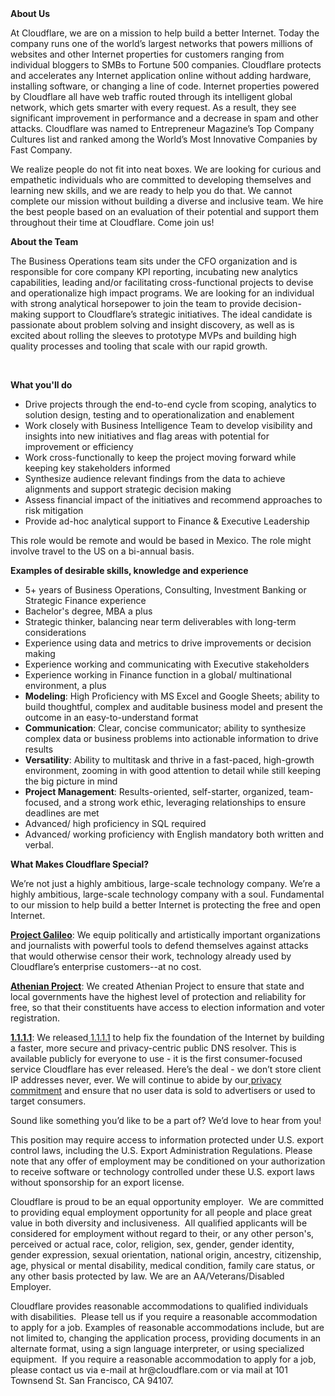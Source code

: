 <div class="content-intro">
	<div><strong>About Us</strong></div>
	<div>
		<p>At Cloudflare, we are on a mission to help build a better Internet. Today the company runs one of the world’s largest networks that powers millions of websites and other Internet properties for customers ranging from individual bloggers to SMBs to Fortune 500 companies. Cloudflare protects and accelerates any Internet application online without adding hardware, installing software, or changing a line of code. Internet properties powered by Cloudflare all have web traffic routed through its intelligent global network, which gets smarter with every request. As a result, they see significant improvement in performance and a decrease in spam and other attacks. Cloudflare was named to Entrepreneur Magazine’s Top Company Cultures list and ranked among the World’s Most Innovative Companies by Fast Company.&nbsp;</p>
		<p><span style="font-weight: 400;">We realize people do not fit into neat boxes. We are looking for curious and empathetic individuals who are committed to developing themselves and learning new skills, and we are ready to help you do that. We cannot complete our mission without building a diverse and inclusive team. We hire the best people based on an evaluation of their potential and support them throughout their time at Cloudflare. Come join us!&nbsp;</span></p>
	</div>
</div>
<p><strong>About the Team</strong></p>
<p>The Business Operations team sits under the CFO organization and is responsible for core company KPI reporting, incubating new analytics capabilities, leading and/or facilitating cross-functional projects to devise and operationalize high impact programs. We are looking for an individual with strong analytical horsepower to join the team to provide decision-making support to Cloudflare’s strategic initiatives. The ideal candidate is passionate about problem solving and insight discovery, as well as is excited about rolling the sleeves to prototype MVPs and building high quality processes and tooling that scale with our rapid growth.</p>
<p>&nbsp;</p>
<p><strong>What you'll do</strong></p>
<ul>
	<li>Drive projects through the end-to-end cycle from scoping, analytics to solution design, testing and to operationalization and enablement</li>
	<li>Work closely with Business Intelligence Team to develop visibility and insights into new initiatives and flag areas with potential for improvement or efficiency&nbsp;</li>
	<li>Work cross-functionally to keep the project moving forward while keeping key stakeholders informed</li>
	<li>Synthesize audience relevant findings from the data to achieve alignments and support strategic decision making&nbsp;</li>
	<li>Assess financial impact of the initiatives and recommend approaches to risk mitigation&nbsp;</li>
	<li>Provide ad-hoc analytical support to Finance &amp; Executive Leadership</li>
</ul>
<p>This role would be remote and would be based in Mexico. The role might involve travel to the US on a bi-annual basis.</p>
<p><strong>Examples of desirable skills, knowledge and experience</strong></p>
<ul>
	<li>5+ years of Business Operations, Consulting, Investment Banking or&nbsp; Strategic Finance experience</li>
	<li>Bachelor's degree, MBA a plus&nbsp;&nbsp;</li>
	<li>Strategic thinker, balancing near term deliverables with long-term considerations&nbsp;</li>
	<li>Experience using data and metrics to drive improvements or decision making</li>
	<li>Experience working and communicating with Executive stakeholders</li>
	<li>Experience working in Finance function in a global/ multinational environment, a plus</li>
	<li><strong>Modeling</strong>: High Proficiency with MS Excel and Google Sheets; ability to build thoughtful, complex and auditable business model and present the outcome in an easy-to-understand format&nbsp;</li>
	<li><strong>Communication</strong>: Clear, concise communicator; ability to synthesize complex data or business problems into actionable information to drive results</li>
	<li><strong>Versatility</strong>: Ability to multitask and thrive in a fast-paced, high-growth environment, zooming in with good attention to detail while still keeping the big picture in mind</li>
	<li><strong>Project Management</strong>: Results-oriented, self-starter, organized, team-focused, and a strong work ethic, leveraging relationships to ensure deadlines are met</li>
	<li>Advanced/ high proficiency in SQL required&nbsp;</li>
	<li>Advanced/ working proficiency with English mandatory both written and verbal.</li>
</ul>
<div class="content-conclusion">
	<p><strong>What Makes Cloudflare Special?</strong></p>
	<p><span style="font-weight: 400;">We’re not just a highly ambitious, large-scale technology company. We’re a highly ambitious, large-scale technology company with a soul. Fundamental to our mission to help build a better Internet is protecting the free and open Internet.</span></p>
	<p><a href="https://blog.cloudflare.com/protecting-free-expression-online/"><strong>Project Galileo</strong></a><span style="font-weight: 400;">: We equip politically and artistically important organizations and journalists with powerful tools to defend themselves against attacks that would otherwise censor their work, technology already used by Cloudflare’s enterprise customers--at no cost.</span></p>
	<p><strong><a href="https://www.cloudflare.com/athenian/">Athenian Project</a></strong><span style="font-weight: 400;">: We created Athenian Project to ensure that state and local governments have the highest level of protection and reliability for free, so that their constituents have access to election information and voter registration.</span></p>
	<p><a href="https://1.1.1.1/"><strong>1.1.1.1</strong></a><span style="font-weight: 400;">: We released</span><a href="https://1.1.1.1/"> <span style="font-weight: 400;">1.1.1.1</span></a><span style="font-weight: 400;"> to help fix the foundation of the Internet by building a faster, more secure and privacy-centric public DNS resolver. This is available publicly for everyone to use - it is the first consumer-focused service Cloudflare has ever released. Here’s the deal - we don’t store client IP addresses never, ever. We will continue to abide by our</span><a href="https://developers.cloudflare.com/1.1.1.1/privacy/public-dns-resolver"> privacy commitment</a><span style="font-weight: 400;"> and ensure that no user data is sold to advertisers or used to target consumers.</span></p>
	<p><span style="font-weight: 400;">Sound like something you’d like to be a part of? We’d love to hear from you!</span></p>
	<p><span style="font-weight: 400;">This position may require access to information protected under U.S. export control laws, including the U.S. Export Administration Regulations. Please note that any offer of employment may be conditioned on your authorization to receive software or technology controlled under these U.S. export laws without sponsorship for an export license.</span></p>
	<p><span style="font-weight: 400;">Cloudflare is proud to be an equal opportunity employer. &nbsp;We are committed to providing equal employment opportunity for all people and place great value in both diversity and inclusiveness. &nbsp;All qualified applicants will be considered for employment without regard to their, or any other person's, perceived or actual</span> <span style="font-weight: 400;">race, color, religion, sex, gender, gender identity, gender expression, sexual orientation, national origin, ancestry, citizenship, age, physical or mental disability, medical condition, family care status, or any other basis protected by law. </span><span style="font-weight: 400;">We are an AA/Veterans/Disabled Employer.</span></p>
	<p><span style="font-weight: 400;">Cloudflare provides reasonable accommodations to qualified individuals with disabilities. &nbsp;Please tell us if you require a reasonable accommodation to apply for a job. Examples of reasonable accommodations include, but are not limited to, changing the application process, providing documents in an alternate format, using a sign language interpreter, or using specialized equipment. &nbsp;If you require a reasonable accommodation to apply for a job, please contact us via e-mail at </span><span style="font-weight: 400;">hr@cloudflare.com</span><span style="font-weight: 400;"> or via mail at 101 Townsend St. San Francisco, CA 94107.</span></p>
</div>